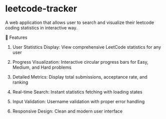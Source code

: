 # leetcode-tracker
A web application that allows user to search and visualize their leetcode coding statistics in interactive way.

🚀 Features

1. User Statistics Display: View comprehensive LeetCode statistics for any user

2. Progress Visualization: Interactive circular progress bars for Easy, Medium, and Hard problems

3. Detailed Metrics: Display total submissions, acceptance rate, and ranking
   
5. Real-time Search: Instant statistics fetching with loading states
   
7. Input Validation: Username validation with proper error handling
   
9. Responsive Design: Clean and modern user interface

